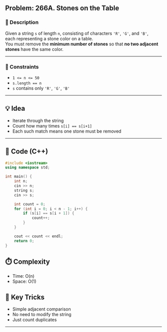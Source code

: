 ## Problem: 266A. Stones on the Table

### 📜 Description
Given a string `s` of length `n`, consisting of characters `'R'`, `'G'`, and `'B'`,  
each representing a stone color on a table.  
You must remove the **minimum number of stones** so that **no two adjacent stones** have the same color.

---

### 🧩 Constraints
- `1 <= n <= 50`
- `s.length == n`
- `s` contains only `'R'`, `'G'`, `'B'`

---

## 💡 Idea
- Iterate through the string
- Count how many times `s[i] == s[i+1]`
- Each such match means one stone must be removed

---

## 🧱 Code (C++)

```cpp
#include <iostream>
using namespace std;

int main() {
    int n;
    cin >> n;
    string s;
    cin >> s;

    int count = 0;
    for (int i = 0; i < n - 1; i++) {
        if (s[i] == s[i + 1]) {
            count++;
        }
    }

    cout << count << endl;
    return 0;
}
```

## ⏱️ Complexity

- Time: O(n)
- Space: O(1)

## 🧠 Key Tricks

- Simple adjacent comparison
- No need to modify the string
- Just count duplicates

---
